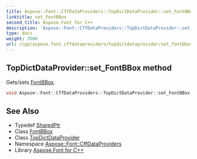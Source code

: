 ```yaml
---
title: Aspose::Font::CffDataProviders::TopDictDataProvider::set_FontBBox method
linktitle: set_FontBBox
second_title: Aspose.Font for C++
description: 'Aspose::Font::CffDataProviders::TopDictDataProvider::set_FontBBox method. Gets/sets FontBBox in C++.'
type: docs
weight: 3500
url: /cpp/aspose.font.cffdataproviders/topdictdataprovider/set_fontbbox/
---
```

## TopDictDataProvider::set_FontBBox method


Gets/sets [FontBBox](../../../aspose.font/fontbbox/).

```cpp
void Aspose::Font::CffDataProviders::TopDictDataProvider::set_FontBBox(System::SharedPtr<Aspose::Font::FontBBox> value)
```

## See Also

* Typedef [SharedPtr](../../../system/sharedptr/)
* Class [FontBBox](../../../aspose.font/fontbbox/)
* Class [TopDictDataProvider](../)
* Namespace [Aspose::Font::CffDataProviders](../../)
* Library [Aspose.Font for C++](../../../)
